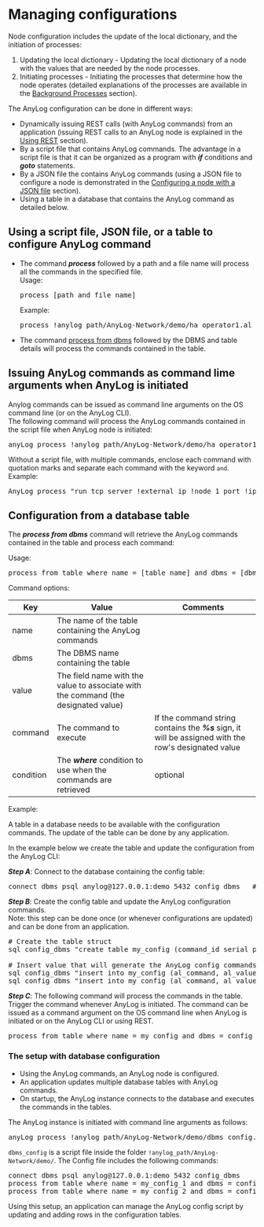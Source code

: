 # Managing configurations

Node configuration includes the update of the local dictionary, and the initiation of processes:  
1) Updating the local dictionary - Updating the local dictionary of a node with the values that are needed by the node processes.
2) Initiating processes - Initiating the processes that determine how the node operates (detailed explanations of the 
   processes are available in the [Background Processes](.//background%20processes.md#background-processes) section).

The AnyLog configuration can be done in different ways:  
* Dynamically issuing REST calls (with AnyLog commands) from an application (issuing REST calls to an AnyLog node is explained in the [Using REST](.//using%20rest.md#using-rest) section).  
* By a script file that contains AnyLog commands. The advantage in a script file is that it can be organized
as a program with ***if*** conditions and ***goto*** statements.  
* By a JSON file the contains AnyLog commands (using a JSON file to configure a node is demonstrated in the [Configuring a node with a JSON file](.//examples/Configuration.md#configuring-a-node-with-a-json-file) section).
* Using a table in a database that contains the AnyLog command as detailed below.    

## Using a script file, JSON file, or a table to configure AnyLog command

* The command ***process*** followed by a path and a file name will process all the commands in the specified file.  
  Usage:
  <pre>
  process [path and file name]
  </pre>
  Example:
  <pre>
  process !anylog_path/AnyLog-Network/demo/ha_operator1.al
  </pre>
* The command [process from dbms](#configuration-from-a-database-table) followed by the DBMS and table details will process the commands contained in
  the table.  

## Issuing AnyLog commands as command lime arguments when AnyLog is initiated

Anylog commands can be issued as command line arguments on the OS command line (or on the AnyLog CLI).  
The following command will process the AnyLog commands contained in the script file when AnyLog node is initiated:  
<pre>
anyLog process !anylog_path/AnyLog-Network/demo/ha_operator1.al
</pre>

Without a script file, with multiple commands, enclose each command with quotation marks and separate each command with the keyword ```and```.  
Example:
<pre>
AnyLog process "run tcp server !external_ip !node_1_port !ip !node_1_port" and "run rest server !ip 7849"
</pre>

## Configuration from a database table

The ***process from dbms*** command will retrieve the AnyLog commands contained in the table and process each command:

Usage:
<pre>
process from table where name = [table name] and dbms = [dbms name] and value = [value field name] and command = [command to execute] and condition = [where condition]
</pre>

Command options:

| Key        | Value  | Comments  |
| ---------- | -------| ------- |
| name      | The name of the table containing the AnyLog commands | |
| dbms       | The DBMS name containing the table |  |
| value      | The field name with the value to associate with the command (the designated value)|  |
| command    | The command to execute| If the command string contains the ***%s*** sign, it will be assigned with the row's designated value |
| condition  | The ***where*** condition to use when the commands are retrieved | optional |

Example:

A table in a database needs to be available with the configuration commands. The update of the table can be done by any application.  

In the example below we create the table and update the configuration from the AnyLog CLI:  

***Step A***: Connect to the database containing the config table:
<pre>
connect dbms psql anylog@127.0.0.1:demo 5432 config_dbms   # Create/connect to the database containing the config info
</pre>

***Step B***: Create the config table and update the AnyLog configuration commands.  
Note: this step can be done once (or whenever configurations are updated) and can be done from an application.
<pre>
# Create the table struct
sql config_dbms "create table my_config (command_id serial primary key not null, al_value varchar, al_command varchar not null)"

# Insert value that will generate the AnyLog config commands
sql config_dbms "insert into my_config (al_command, al_value) values ('anylog_server_port=<>', '2148')"
sql config_dbms "insert into my_config (al_command, al_value) values ('sync_time=<>', '30 seconds')"
</pre>

***Step C***: The following command will process the commands in the table. Trigger the command whenever AnyLog is initiated.
The command can be issued as a command argument on the OS command line when AnyLog is initiated or on the AnyLog CLI or using REST. 

<pre>
process from table where name = my_config and dbms = config_dbms and value = al_value and command = al_command and condition = "order by command_id"
</pre>

### The setup with database configuration
* Using the AnyLog commands, an AnyLog node is configured.   
* An application updates multiple database tables with AnyLog commands.    
* On startup, the AnyLog instance connects to the database and executes the commands in the tables.  

The AnyLog instance is initiated with command line arguments as follows:
<pre>
anyLog process !anylog_path/AnyLog-Network/demo/dbms_config.al
</pre>

```dbms_config``` is a script file inside the folder ```!anylog_path/AnyLog-Network/demo/```.
The Config file includes the following commands:
<pre>
connect dbms psql anylog@127.0.0.1:demo 5432 config_dbms
process from table where name = my_config_1 and dbms = config_dbms and value = al_value and command = al_command and condition = "order by command_id"
process from table where name = my_config_2 and dbms = config_dbms and value = al_value and command = al_command and condition = "order by command_id"
</pre>

Using this setup, an application can manage the AnyLog config script by updating and adding rows in the configuration tables.
